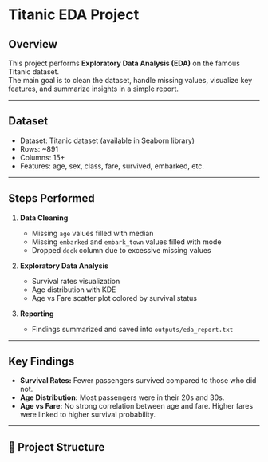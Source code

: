 # Titanic EDA Project

##  Overview
This project performs **Exploratory Data Analysis (EDA)** on the famous Titanic dataset.  
The main goal is to clean the dataset, handle missing values, visualize key features, and summarize insights in a simple report.

---

##  Dataset
- Dataset: Titanic dataset (available in Seaborn library)
- Rows: ~891
- Columns: 15+
- Features: age, sex, class, fare, survived, embarked, etc.

---

##  Steps Performed
1. **Data Cleaning**
   - Missing `age` values filled with median
   - Missing `embarked` and `embark_town` values filled with mode
   - Dropped `deck` column due to excessive missing values  

2. **Exploratory Data Analysis**
   - Survival rates visualization
   - Age distribution with KDE
   - Age vs Fare scatter plot colored by survival status  

3. **Reporting**
   - Findings summarized and saved into `outputs/eda_report.txt`

---

##  Key Findings
- **Survival Rates:** Fewer passengers survived compared to those who did not.  
- **Age Distribution:** Most passengers were in their 20s and 30s.  
- **Age vs Fare:** No strong correlation between age and fare. Higher fares were linked to higher survival probability.  

---

## 📁 Project Structure
